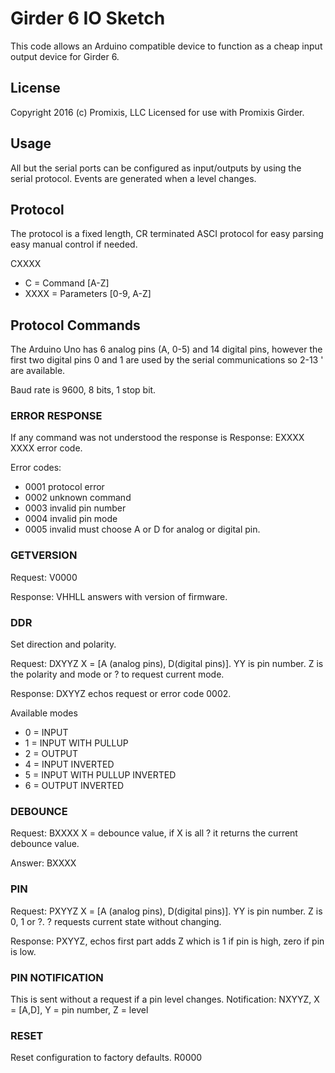 Girder 6 IO Sketch
==================
This code allows an Arduino compatible device to function as
a cheap input output device for Girder 6.

License
-------
Copyright 2016 (c) Promixis, LLC 
Licensed for use with Promixis Girder.

Usage
-----
All but the serial ports can be configured as input/outputs by using the
serial protocol. Events are generated when a level changes.

Protocol
--------

The protocol is a fixed length, CR terminated ASCI protocol for easy parsing
easy manual control if needed.

CXXXX<CR>

* C    = Command  [A-Z]
* XXXX = Parameters [0-9, A-Z]

Protocol Commands
-----------------
The Arduino Uno has 6 analog pins (A, 0-5) and 14 digital pins, however the 
first two digital pins 0 and 1 are used by the serial communications so 2-13 '
are available.

Baud rate is 9600, 8 bits, 1 stop bit.

### ERROR RESPONSE

If any command was not understood the response is
Response: EXXXX<CR> XXXX error code.

Error codes:

* 0001 protocol error
* 0002 unknown command
* 0003 invalid pin number
* 0004 invalid pin mode
* 0005 invalid must choose A or D for analog or digital pin.

### GETVERSION

Request: V0000<CR> 

Response: VHHLL<CR>  answers with version of firmware.

### DDR

Set direction and polarity.

Request: DXYYZ<CR> X = [A (analog pins), D(digital pins)]. YY is pin number. Z is the polarity and mode or ? to request current mode.

Response: DXYYZ<CR> echos request or error code 0002.

Available modes

* 0 = INPUT
* 1 = INPUT WITH PULLUP
* 2 = OUTPUT
* 4 = INPUT INVERTED
* 5 = INPUT WITH PULLUP INVERTED
* 6 = OUTPUT INVERTED

### DEBOUNCE

Request: BXXXX<CR> X = debounce value, if X is all ? it returns the current debounce value.

Answer: BXXXX<CR>

### PIN

Request: PXYYZ<CR> X = [A (analog pins), D(digital pins)]. YY is pin number. Z is 0, 1 or ?. ? requests current state without changing.

Response: PXYYZ<CR>, echos first part adds Z which is 1 if pin is high, zero if pin is low.

### PIN NOTIFICATION

This is sent without a request if a pin level changes.
Notification: NXYYZ, X = [A,D], Y = pin number, Z = level

### RESET

Reset configuration to factory defaults.
R0000<CR>
